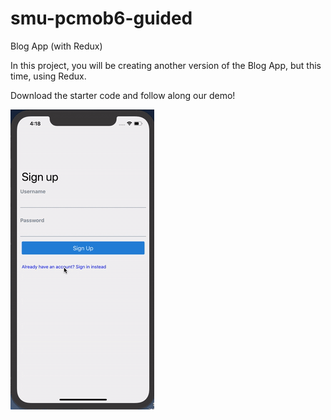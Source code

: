 # smu-pcmob6-guided
Blog App (with Redux)

In this project, you will be creating another version of the Blog App, but this time, using Redux.

Download the starter code and follow along our demo!

![alt-text](https://github.com/Tinkercademy/smu-pcmob6-guided/blob/master/pcmob-5-blog-app.gif)

